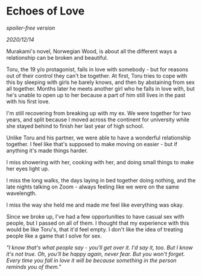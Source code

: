 # Echoes of Love

_spoiler-free version_

_2020/12/14_

Murakami's novel, Norwegian Wood, is about all the different ways a relationship can be broken and beautiful.

Toru, the 19 y/o protagonist, falls in love with somebody - but for reasons out of their control they can't be together. At first, Toru tries to cope with this by sleeping with girls he barely knows, and then by abstaining from sex all together. Months later he meets another girl who he falls in love with, but he's unable to open up to her because a part of him still lives in the past with his first love.

I'm still recovering from breaking up with my ex. We were together for two years, and split because I moved across the continent for university while she stayed behind to finish her last year of high school.

Unlike Toru and his partner, we were able to have a wonderful relationship together. I feel like that's supposed to make moving on easier - but if anything it's made things harder.

I miss showering with her, cooking with her, and doing small things to make her eyes light up.

I miss the long walks, the days laying in bed together doing nothing, and the late nights talking on Zoom - always feeling like we were on the same wavelength.

I miss the way she held me and made me feel like everything was okay.

Since we broke up, I've had a few opportunities to have casual sex with people, but I passed on all of them. I thought that my experience with this would be like Toru's, that it'd feel empty. I don't like the idea of treating people like a game that I solve for sex.

_"I know that's what people say - you'll get over it. I'd say it, too. But I know it's not true. Oh, you'll be happy again, never fear. But you won't forget. Every time you fall in love it will be because something in the person reminds you of them."_
